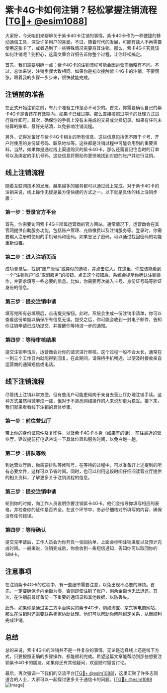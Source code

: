 # 紫卡4G卡如何注销？轻松掌握注销流程[[TG💪+ @esim1088](https://t.me/s/esim1088)]

大家好，今天咱们来聊聊关于紫卡4G卡注销的事情。紫卡4G卡作为一种便捷的移动通信工具，深受许多用户的喜爱。不过，随着时代的发展，可能有些人不再需要使用这张卡了，或者遇到了一些特殊情况需要将其注销。那么，紫卡4G卡究竟该如何注销呢？别担心，这篇文章会详细告诉你整个过程，让你轻松搞定。

首先，我们需要明确一点：紫卡4G卡的注销流程可能会因运营商而略有不同。不过，总体来说，注销步骤大致相同。如果你是初次接触紫卡4G卡的注销，不要慌张，跟着我的步骤一步步来，很快就能完成。

## 注销前的准备

在正式开始注销之前，有几个准备工作是必不可少的。首先，你需要确认自己的紫卡4G卡是否还在有效期内。如果卡已经过期，那么直接按照过期卡的处理方式进行操作即可。其次，确保你的手机上没有未完成的交易或欠费记录。如果有任何未结算的账单，最好先结清，以免影响注销流程。

另外，记得准备好与紫卡4G卡相关的所有信息。这些信息包括但不限于卡号、开户时使用的身份证号码、联系地址等。这些都是注销过程中可能会用到的重要资料。当然，如果你是通过线上渠道购买的紫卡4G卡，那么还需要记住当时的订单号以及绑定的手机号码。这些信息将帮助你更快地找到对应的账户并进行注销。

## 线上注销流程

随着互联网技术的发展，越来越多的服务都可以通过线上完成。对于紫卡4G卡的注销来说，线上操作无疑是最方便快捷的方式之一。以下就是具体的线上注销步骤：

### 第一步：登录官方平台

首先，你需要访问紫卡4G卡所属运营商的官方网站。通常情况下，运营商会在其官网提供自助服务功能，包括账户管理、充值缴费以及注销服务等。登录时，你需要输入注册时使用的手机号码和密码。如果忘记了密码，可以通过找回密码的功能重新设置。

### 第二步：进入注销页面

成功登录后，找到“账户管理”或类似的选项，并点击进入。在这里，你应该能看到一个“注销账户”或“取消服务”的按钮。点击这个按钮后，系统会提示你确认注销操作，并要求填写一些必要的信息。比如，你需要再次输入卡号、身份证号码等验证身份的信息。

### 第三步：提交注销申请

填写完所有必填项后，点击提交按钮。此时，系统会生成一份注销申请单，你可以查看这份单据以确保所有信息无误。提交之后，你可能会收到一封电子邮件，告知你注销申请已成功提交，并提醒你等待进一步的通知。

### 第四步：等待审核结果

提交注销申请后，运营商会对你的请求进行审核。这个过程一般不会太长，通常在一到三个工作日内就能得到回复。在此期间，请保持手机畅通，以便及时接收来自运营商的通知短信或电话。

## 线下注销流程

尽管线上注销非常方便，但有些用户可能更倾向于亲自去营业厅办理注销手续。这种方式虽然稍微麻烦一些，但对于不熟悉网络操作的人来说却更为稳妥。接下来，我们就来看看线下注销的具体步骤。

### 第一步：前往营业厅

带上你的身份证原件及复印件，以及紫卡4G卡本身（如果有的话），前往最近的营业厅。建议提前打电话咨询一下具体位置和服务时间，以免白跑一趟。

### 第二步：排队等候

到达营业厅后，你需要排队等候叫号。在等待的过程中，可以准备好上述提到的所有必要文件，这样可以节省时间。同时，也可以利用这段时间仔细阅读营业厅提供的相关资料，了解更多关于注销流程的信息。

### 第三步：提交注销申请

轮到你的时候，向工作人员说明你要注销紫卡4G卡。他们会指导你填写相应的表格，并检查你的证件是否齐全。在这个环节中，务必仔细核对所填写的内容，确保没有任何错误。

### 第四步：等待确认

提交完申请后，工作人员会为你开具一张回执单，上面会标明注销进度以及预计完成时间。一般来说，注销完成后，你会收到一条短信通知，告知你可以取回你的SIM卡。

## 注意事项

在注销紫卡4G卡的过程中，有一些细节需要注意，以免出现不必要的麻烦。首先，一定要确保卡内余额为零，否则即使注销了账户，剩余金额也无法退还。其次，在注销前最好备份一下重要的通讯录和其他数据，以防丢失。

此外，如果你是通过第三方平台购买的紫卡4G卡，例如淘宝、京东等电商网站，那么在注销时还需要联系卖家协助处理。他们可以帮助你解除绑定关系，从而顺利完成注销。

## 总结

总的来说，紫卡4G卡的注销并不是一件复杂的事情。无论是选择线上还是线下方式，只要按照正确的步骤操作，都能顺利完成。希望这篇文章能帮助到那些想要注销紫卡4G卡的朋友。如果你还有其他疑问，欢迎随时留言讨论。

最后，再次强调一下我们的交流平台[[TG💪+ @esim1088](https://t.me/s/esim1088)]，这里汇聚了许多志同道合的人士，大家可以一起探讨更多关于通信卡的问题。[[TG💪+ @esim1088](https://t.me/s/esim1088) ![Image](https://i.postimg.cc/4NQfJmqS/Snipaste-2025-05-13-00-14-12.png)]